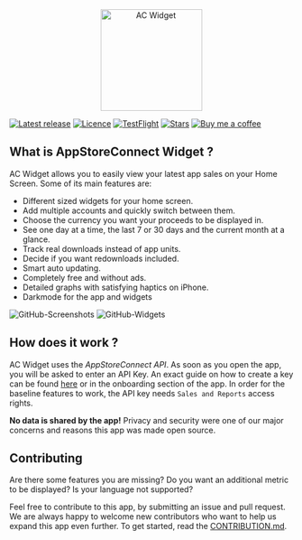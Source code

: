 <div align="center">
  <a href="https://apps.apple.com/us/app/ac-widget/id1562025981">
    <img height="180" src="https://user-images.githubusercontent.com/20423069/124828886-284aea80-df78-11eb-8dc4-c53e9f626efa.png" alt="AC Widget">
  </a>
</div>

[![Latest release](https://img.shields.io/github/v/release/no-comment/AppStore-Connect-Widget?include_prereleases)](https://github.com/no-comment/AppStore-Connect-Widget//releases/latest)
[![Licence](https://img.shields.io/github/license/no-comment/AppStore-Connect-Widget)](https://github.com/no-comment/AppStore-Connect-Widget/blob/main/LICENSE)
[![TestFlight](https://acwidget-testflight-count.herokuapp.com/)](https://testflight.apple.com/join/FrG9FTYt)
[![Stars](https://img.shields.io/github/stars/no-comment/AppStore-Connect-Widget?style=social)](https://github.com/no-comment/AppStore-Connect-Widget/stargazers)
[![Buy me a coffee](https://img.shields.io/badge/-buy_me_a%C2%A0coffee-gray?logo=buy-me-a-coffee)](https://www.buymeacoffee.com/nocomment)

## What is AppStoreConnect Widget ?

AC Widget allows you to easily view your latest app sales on your Home Screen. Some of its main features are:

- Different sized widgets for your home screen.
- Add multiple accounts and quickly switch between them.
- Choose the currency you want your proceeds to be displayed in.
- See one day at a time, the last 7 or 30 days and the current month at a glance.
- Track real downloads instead of app units.
- Decide if you want redownloads included.
- Smart auto updating.
- Completely free and without ads.
- Detailed graphs with satisfying haptics on iPhone.
- Darkmode for the app and widgets

![GitHub-Screenshots](https://user-images.githubusercontent.com/20423069/124829195-92fc2600-df78-11eb-9f0a-0e095b84628d.png)
![GitHub-Widgets](https://user-images.githubusercontent.com/20423069/124829207-98f20700-df78-11eb-8125-358189b646f1.png)

## How does it work ?

AC Widget uses the *AppStoreConnect API*. As soon as you open the app, you will be asked to enter an API Key. An exact guide on how to create a key can be found [here](https://developer.apple.com/documentation/appstoreconnectapi/creating_api_keys_for_app_store_connect_api) or in the onboarding section of the app. In order for the baseline features to work, the API key needs `Sales and Reports` access rights.

**No data is shared by the app!** Privacy and security were one of our major concerns and reasons this app was made open source.

## Contributing

Are there some features you are missing? Do you want an additional metric to be displayed? Is your language not supported?

Feel free to contribute to this app, by submitting an issue and pull request. We are always happy to welcome new contributors who want to help us expand this app even further. To get started, read the [CONTRIBUTION.md](https://github.com/no-comment/AppStore-Connect-Widget/blob/main/CONTRIBUTING.md).
